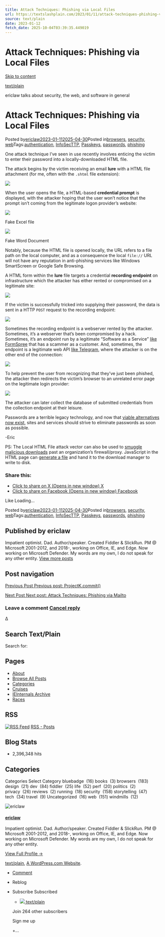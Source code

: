 ```yaml
---
title: Attack Techniques: Phishing via Local Files
url: https://textslashplain.com/2023/01/11/attack-techniques-phishing-via-local-files/
source: text/plain
date: 2023-01-12
fetch_date: 2025-10-04T03:39:35.449019
---
```


# Attack Techniques: Phishing via Local Files

[Skip to content](#content)

[text/plain](https://textslashplain.com/)

ericlaw talks about security, the web, and software in general

# Attack Techniques: Phishing via Local Files

Posted by[ericlaw](https://textslashplain.com/author/ericlaw1979/)[2023-01-112025-04-30](https://textslashplain.com/2023/01/11/attack-techniques-phishing-via-local-files/)Posted in[browsers](https://textslashplain.com/category/browsers/), [security](https://textslashplain.com/category/security/), [web](https://textslashplain.com/category/tech/web/)Tags:[authentication](https://textslashplain.com/tag/authentication/), [InfoSecTTP](https://textslashplain.com/tag/infosecttp/), [Passkeys](https://textslashplain.com/tag/passkeys/), [passwords](https://textslashplain.com/tag/passwords/), [phishing](https://textslashplain.com/tag/phishing/)

One attack technique I’ve seen in use recently involves enticing the victim to enter their password into a locally-downloaded HTML file.

The attack begins by the victim receiving an email **lure** with a HTML file attachment (for me, often with the `.shtml` file extension):

[![](https://textslashplain.com/wp-content/uploads/2023/01/image-17.png?w=1024)](https://textslashplain.com/wp-content/uploads/2023/01/image-17.png)

When the user opens the file, a HTML-based **credential prompt** is displayed, with the attacker hoping that the user won’t notice that the prompt isn’t coming from the legitimate logon provider’s website:

[![](https://textslashplain.com/wp-content/uploads/2023/01/image-18.png?w=1024)](https://textslashplain.com/wp-content/uploads/2023/01/image-18.png)

Fake Excel file

[![](https://textslashplain.com/wp-content/uploads/2023/01/image-52.png?w=1024)](https://textslashplain.com/wp-content/uploads/2023/01/image-52.png)

Fake Word Document

Notably, because the HTML file is opened locally, the URL refers to a file path on the local computer, and as a consequence the local `file://` URL will not have any reputation in anti-phishing services like Windows SmartScreen or Google Safe Browsing.

A HTML form within the **lure** file targets a credential **recording endpoint** on infrastructure which the attacker has either rented or compromised on a legitimate site:

[![](https://textslashplain.com/wp-content/uploads/2023/01/image-21.png?w=1024)](https://textslashplain.com/wp-content/uploads/2023/01/image-21.png)

If the victim is successfully tricked into supplying their password, the data is sent in a HTTP `POST` request to the recording endpoint:

[![](https://textslashplain.com/wp-content/uploads/2023/01/image-20.png?w=1024)](https://textslashplain.com/wp-content/uploads/2023/01/image-20.png)

Sometimes the recording endpoint is a webserver rented by the attacker. Sometimes, it’s a webserver that’s been compromised by a hack. Sometimes, it’s an endpoint run by a legitimate “Software as a Service” [like FormSpree](https://twitter.com/ericlaw/status/1637956850636161025) that has a scammer as a customer. And, sometimes, the endpoint is a legitimate web API [like Telegram](https://twitter.com/ericlaw/status/1631334761082888199), where the attacker is on the other end of the connection:

[![](https://textslashplain.com/wp-content/uploads/2023/01/image-53.png?w=928)](https://textslashplain.com/wp-content/uploads/2023/01/image-53.png)

To help prevent the user from recognizing that they’ve just been phished, the attacker then redirects the victim’s browser to an unrelated error page on the legitimate login provider:

[![](https://textslashplain.com/wp-content/uploads/2023/01/image-19.png?w=1024)](https://textslashplain.com/wp-content/uploads/2023/01/image-19.png)

The attacker can later collect the database of submitted credentials from the collection endpoint at their leisure.

Passwords are a terrible legacy technology, and now that [viable alternatives now exist](https://textslashplain.com/2022/08/05/passkeys/), sites and services should strive to eliminate passwords as soon as possible.

-Eric

PS: The Local HTML File attack vector can also be used to [smuggle malicious downloads](https://www.microsoft.com/en-us/security/blog/2021/11/11/html-smuggling-surges-highly-evasive-loader-technique-increasingly-used-in-banking-malware-targeted-attacks/) past an organization’s firewall/proxy. JavaScript in the HTML page can [generate a file](https://textslashplain.com/2018/08/06/script-generated-download-files/) and hand it to the download manager to write to disk.

### Share this:

* [Click to share on X (Opens in new window)
  X](https://textslashplain.com/2023/01/11/attack-techniques-phishing-via-local-files/?share=twitter)
* [Click to share on Facebook (Opens in new window)
  Facebook](https://textslashplain.com/2023/01/11/attack-techniques-phishing-via-local-files/?share=facebook)

Like Loading...

Posted by[ericlaw](https://textslashplain.com/author/ericlaw1979/)[2023-01-112025-04-30](https://textslashplain.com/2023/01/11/attack-techniques-phishing-via-local-files/)Posted in[browsers](https://textslashplain.com/category/browsers/), [security](https://textslashplain.com/category/security/), [web](https://textslashplain.com/category/tech/web/)Tags:[authentication](https://textslashplain.com/tag/authentication/), [InfoSecTTP](https://textslashplain.com/tag/infosecttp/), [Passkeys](https://textslashplain.com/tag/passkeys/), [passwords](https://textslashplain.com/tag/passwords/), [phishing](https://textslashplain.com/tag/phishing/)

## Published by ericlaw

Impatient optimist. Dad. Author/speaker. Created Fiddler & SlickRun. PM @ Microsoft 2001-2012, and 2018-, working on Office, IE, and Edge. Now working on Microsoft Defender. My words are my own, I do not speak for any other entity. [View more posts](https://textslashplain.com/author/ericlaw1979/)

## Post navigation

[Previous Post Previous post:
ProjectK.commit()](https://textslashplain.com/2022/12/17/projectk-commit/)

[Next Post Next post:
Attack Techniques: Phishing via Mailto](https://textslashplain.com/2023/01/11/attack-techniques-phishing-via-mailto/)

### Leave a comment [Cancel reply](/2023/01/11/attack-techniques-phishing-via-local-files/#respond)

Δ

## Search Text/Plain

Search for:

## Pages

* [About](https://textslashplain.com/about/)
* [Browse All Posts](https://textslashplain.com/browse-all-posts/)
* [Categories](https://textslashplain.com/categories/)
* [Cruises](https://textslashplain.com/cruises/)
* [IEInternals Archive](https://textslashplain.com/ieinternals-archive/)
* [Races](https://textslashplain.com/races/)

## RSS

[![RSS Feed](https://textslashplain.com/i/rss/orange-small.png)](https://textslashplain.com/feed/ "Subscribe to Posts") [RSS - Posts](https://textslashplain.com/feed/ "Subscribe to Posts")

## Blog Stats

* 2,396,348 hits

## Categories

Categories
Select Category
bluebadge  (16)
books  (3)
browsers  (183)
design  (21)
dev  (84)
fiddler  (25)
life  (52)
perf  (20)
politics  (2)
privacy  (26)
reviews  (2)
running  (18)
security  (158)
storytelling  (47)
tech  (34)
travel  (9)
Uncategorized  (16)
web  (151)
windmills  (12)

![ericlaw](https://2.gravatar.com/avatar/89c27d27b73dd3690b3dad59f3a539d1?s=320)

#### [ericlaw](https://gravatar.com/ericlaw1979)

Impatient optimist. Dad. Author/speaker. Created Fiddler & SlickRun. PM @ Microsoft 2001-2012, and 2018-, working on Office, IE, and Edge. Now working on Microsoft Defender. My words are my own, I do not speak for any other entity.

[View Full Profile →](https://gravatar.com/ericlaw1979)

[text/plain](https://textslashplain.com/),
[A WordPress.com Website](https://wordpress.com/?ref=footer_custom_acom).

* [Comment](https://textslashplain.com/2023/01/11/attack-techniques-phishing-via-local-files/#respond)
* Reblog
* Subscribe
  Subscribed

  + [![](https://secure.gravatar.com/blavatar/82d40d311a11c0cfe6d128d043693048c9216bb5abceef9296346a9b262f3f95?s=50&d=https%3A%2F%2Fs2.wp.com%2Fi%2Flogo%2Fwpcom-gray-white.png) text/plain](https://textslashplain.com)

  Join 264 other subscribers

  Sign me up

  +...